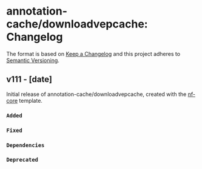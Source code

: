 # annotation-cache/downloadvepcache: Changelog

The format is based on [Keep a Changelog](https://keepachangelog.com/en/1.0.0/)
and this project adheres to [Semantic Versioning](https://semver.org/spec/v2.0.0.html).

## v111 - [date]

Initial release of annotation-cache/downloadvepcache, created with the [nf-core](https://nf-co.re/) template.

### `Added`

### `Fixed`

### `Dependencies`

### `Deprecated`

